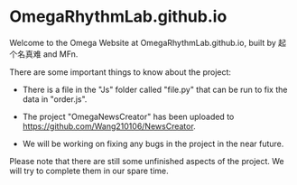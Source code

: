 # OmegaRhythmLab.github.io

Welcome to the Omega Website at OmegaRhythmLab.github.io, built by 起个名真难 and MFn.

There are some important things to know about the project:

* There is a file in the "Js" folder called "file.py" that can be run to fix the data in "order.js".

* The project "OmegaNewsCreator" has been uploaded to https://github.com/Wang210106/NewsCreator.

* We will be working on fixing any bugs in the project in the near future.

Please note that there are still some unfinished aspects of the project. We will try to complete them in our spare time.
